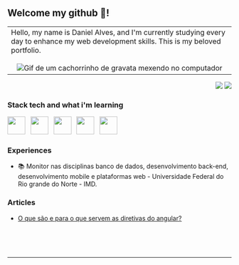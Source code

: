 ## Welcome my github 👋!

<p align="right">
<table width="100%">
<tr><td valign="top" width="50%">
  <span> Hello, my name is Daniel Alves, and I'm currently studying every day to enhance my web development skills. This is my beloved portfolio. </span>
  
<div align="center">
  <br>
  <img src="https://media1.giphy.com/media/3oKIPnAiaMCws8nOsE/giphy.gif?cid=6c09b952wk2a03vmdltp3m44641g559i6b7zgqdtjkjlne58&ep=v1_gifs_search&rid=giphy.gif&ct=g" alt="Gif de um cachorrinho de gravata mexendo no computador">
</div>

</td></tr>
</table>
</p>

<p align="right">
<img src="https://views.whatilearened.today/views/github/camilafernanda/views.svg"> <a href="https://github.com/camilafernanda/"><img src="https://img.shields.io/github/followers/camilafernanda?color=%234CC61E&label=GitHub%20Followers%20%3A"/></a>
</p>

### Stack tech and what i'm learning
  <div>
    <img src="https://cdn.jsdelivr.net/gh/devicons/devicon/icons/java/java-original.svg" width="40" height="40" />
    &nbsp;
    <img src="https://cdn.jsdelivr.net/gh/devicons/devicon/icons/angularjs/angularjs-plain.svg" width="40" height="40" />
    &nbsp;
    <img src="https://cdn.jsdelivr.net/gh/devicons/devicon/icons/git/git-original-wordmark.svg" width="40" height="40" />
    &nbsp;  
    <img src="https://cdn.jsdelivr.net/gh/devicons/devicon/icons/linux/linux-original.svg" width="40" height="40" />
    &nbsp;
    <img src="https://cdn.jsdelivr.net/gh/devicons/devicon/icons/typescript/typescript-original.svg" width="40" height="40" />
  </div>

### Experiences

- 📚 Monitor nas disciplinas banco de dados, desenvolvimento back-end, desenvolvimento mobile e plataformas web - Universidade Federal do Rio grande do Norte - IMD.


### Articles

- [O que são e para o que servem as diretivas do angular?](https://www.tabnews.com.br/danielxlves/o-que-sao-e-para-o-que-servem-as-diretivas-do-angular)



<br>
<br>
<br>
<hr>

